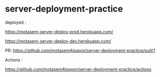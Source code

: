 # server-deployment-practice
deployed : 

https://motasem-server-deploy-prod.herokuapp.com/

https://motasem-server-deploy-dev.herokuapp.com/

PR:
https://github.com/motasemAlsqoor/server-deployment-practice/pull/1

Actions : 

https://github.com/motasemAlsqoor/server-deployment-practice/actions